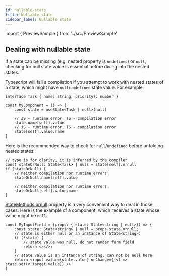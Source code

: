```yaml
---
id: nullable-state
title: Nullable state
sidebar_label: Nullable state
---
```


import { PreviewSample } from '../src/PreviewSample'

## Dealing with nullable state

If a state can be missing (e.g. nested property is `undefined`) or `null`, checking for null state value is essential before diving into the nested states.

Typescript will fail a compilation if you attempt to work with nested states of a state, which might have `null`/`undefined` state value. For example:

```tsx
interface Task { name: string, priority?: number }

const MyComponent = () => {
    const state = useState<Task | null>(null)
    
    // JS - runtime error, TS - compilation error
    state.name[self].value
    // JS - runtime error, TS - compilation error
    state[self].value.name
}
```

Here is the recommended way to check for `null`/`undefined` before unfolding nested states:

```tsx
// type is for clarity, it is inferred by the compiler
const stateOrNull: State<Task> | null = state[self].ornull
if (stateOrNull) {
    // neither compilation nor runtime errors
    stateOrNull.name[self].value

    // neither compilation nor runtime errors
    stateOrNull[self].value.name
}
```

[StateMethods.ornull](typedoc-hookstate-core.md#ornull) property is a very convenient way to deal in those cases. Here is the example of a component, which receives a state whose value might be `null`.

```tsx
const MyInputField = (props: { state: State<string | null>}) => {
    const state: State<string> | null = props.state.ornull;
    // state is either null or an instance of State<string>:
    if (!state) {
        // state value was null, do not render form field
        return <></>;
    }
    // state value is an instance of string, can not be null here:
    return <input value={state.value} onChange={(v) => state.set(v.target.value)} />
}
```
